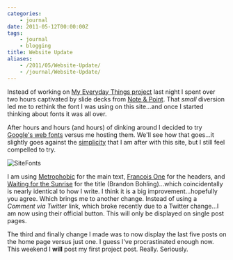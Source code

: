 ```yaml
---
categories:
    - journal
date: 2011-05-12T00:00:00Z
tags:
    - journal
    - blogging
title: Website Update
aliases: 
    - /2011/05/Website-Update/
    - /journal/Website-Update/
---
```


Instead of working on [My Everyday Things project][metp] last night I spent over two hours captivated by slide decks from [Note &amp; Point][np]. That _small_ diversion led me to rethink the font I was using on this site...and once I started thinking about fonts it was all over.

After hours and hours (and hours) of dinking around I decided to try [Google's web fonts][google] versus me hosting them. We'll see how that goes...it slightly goes against the [simplicity][text] that I am after with this site, but I still feel compelled to try.

![SiteFonts](/uploads/2011/05/SiteFonts.png "Site Fonts")

I am using [Metrophobic][] for the main text, [Francois One][fo] for the headers, and [Waiting for the Sunrise][sunrise] for the title (Brandon Bohling)...which coincidentally is nearly identical to how I write. I think it is a big improvement...hopefully you agree. Which brings me to another change. Instead of using a _Comment via Twitter_ link, which broke recently due to a Twitter change...I am now using their official button. This will only be displayed on single post pages.

The third and finally change I made was to now display the last five posts on the home page versus just one. I guess I've procrastinated enough now. This weekend I __will__ post my first project post. Really. Seriously. 

[metp]: /2011/04/My-Everyday-Things-Project/ "My Everyday Things Project by Brandon Bohling"
[np]: http://noteandpoint.com/ "Note and Point - Killer Slide Decks"
[google]: http://www.google.com/webfonts "Google's web fonts"
[text]: /2011/03/Text-File-Revolution/ "Text File Revolution by Brandon Bohling"
[metrophobic]: http://www.google.com/webfonts/family?family=Metrophobic&subset=latin "Metrophobic font"
[fo]: http://www.google.com/webfonts/family?family=Francois+One&subset=latin "Francois One font"
[sunrise]: http://www.google.com/webfonts/family?family=Waiting+for+the+Sunrise&subset=latin "Waiting for the Sunrise font"

